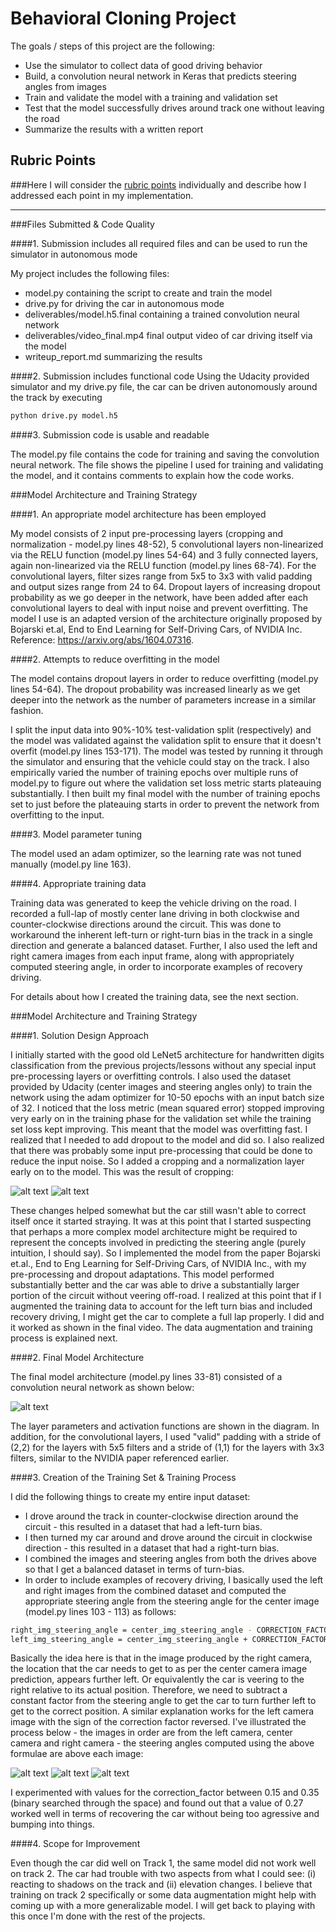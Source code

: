 # Behavioral Cloning Project

The goals / steps of this project are the following:
* Use the simulator to collect data of good driving behavior
* Build, a convolution neural network in Keras that predicts steering angles from images
* Train and validate the model with a training and validation set
* Test that the model successfully drives around track one without leaving the road
* Summarize the results with a written report

[//]: # (Image References)

[image1]: ./deliverables/writeup_images/p3-nn-model.png "Model Visualization"
[image2]: ./deliverables/writeup_images/before_crop.png "Before Cropping Input Image"
[image3]: ./deliverables/writeup_images/after_crop.png "After Cropping Input Image"
[image4]: ./deliverables/writeup_images/limage1.png "Left Camera Recovery Image"
[image5]: ./deliverables/writeup_images/cimage1.png "Normal Image"
[image6]: ./deliverables/writeup_images/rimage1.png "Right Camera Recovery Image"

## Rubric Points
###Here I will consider the [rubric points](https://review.udacity.com/#!/rubrics/432/view) individually and describe how I addressed each point in my implementation.  

---
###Files Submitted & Code Quality

####1. Submission includes all required files and can be used to run the simulator in autonomous mode

My project includes the following files:
* model.py containing the script to create and train the model
* drive.py for driving the car in autonomous mode
* deliverables/model.h5.final containing a trained convolution neural network 
* deliverables/video_final.mp4 final output video of car driving itself via the model
* writeup_report.md summarizing the results

####2. Submission includes functional code
Using the Udacity provided simulator and my drive.py file, the car can be driven autonomously around the track by executing 
```sh
python drive.py model.h5
```

####3. Submission code is usable and readable

The model.py file contains the code for training and saving the convolution neural network. The file shows the pipeline I used for training and validating the model, and it contains comments to explain how the code works.

###Model Architecture and Training Strategy

####1. An appropriate model architecture has been employed

My model consists of 2 input pre-processing layers (cropping and normalization - model.py lines 48-52), 5 convolutional layers non-linearized via the RELU function (model.py lines 54-64) and 3 fully connected layers, again non-linearized via the RELU function (model.py lines 68-74). For the convolutional layers, filter sizes range from 5x5 to 3x3 with valid padding and output sizes range from 24 to 64. Dropout layers of increasing dropout probability as we go deeper in the network, have been added after each convolutional layers to deal with input noise and prevent overfitting. The model I use is an adapted version of the architecture originally proposed by Bojarski et.al, End to End Learning for Self-Driving Cars, of NVIDIA Inc. Reference: https://arxiv.org/abs/1604.07316.  

####2. Attempts to reduce overfitting in the model

The model contains dropout layers in order to reduce overfitting (model.py lines 54-64). The dropout probability was increased linearly as we get deeper into the network as the number of parameters increase in a similar fashion.

I split the input data into 90%-10% test-validation split (respectively) and the model was validated against the validation split to ensure that it doesn't overfit (model.py lines 153-171). The model was tested by running it through the simulator and ensuring that the vehicle could stay on the track. I also empirically varied the number of training epochs over multiple runs of model.py to figure out where the validation set loss metric starts plateauing substantially. I then built my final model with the number of training epochs set to just before the plateauing starts in order to prevent the network from overfitting to the input.

####3. Model parameter tuning

The model used an adam optimizer, so the learning rate was not tuned manually (model.py line 163).

####4. Appropriate training data

Training data was generated to keep the vehicle driving on the road. I recorded a full-lap of mostly center lane driving in both clockwise and counter-clockwise directions around the circuit. This was done to workaround the inherent left-turn or right-turn bias in the track in a single direction and generate a balanced dataset. Further, I also used the left and right camera images from each input frame, along with appropriately computed steering angle, in order to incorporate examples of recovery driving.

For details about how I created the training data, see the next section. 

###Model Architecture and Training Strategy

####1. Solution Design Approach

I initially started with the good old LeNet5 architecture for handwritten digits classification from the previous projects/lessons without any special input pre-processing layers or overfitting controls. I also used the dataset provided by Udacity (center images and steering angles only) to train the network using the adam optimizer for 10-50 epochs with an input batch size of 32. I noticed that the loss metric (mean squared error) stopped improving very early on in the training phase for the validation set while the training set loss kept improving. This meant that the model was overfitting fast. I realized that I needed to add dropout to the model and did so. I also realized that there was probably some input pre-processing that could be done to reduce the input noise. So I added a cropping and a normalization layer early on to the model. This was the result of cropping:

![alt text][image2] ![alt text][image3]

These changes helped somewhat but the car still wasn't able to correct itself once it started straying. It was at this point that I started suspecting that perhaps a more complex model architecture might be required to represent the concepts involved in predicting the steering angle (purely intuition, I should say). So I implemented the model from the paper Bojarski et.al., End to Eng Learning for Self-Driving Cars, of NVIDIA Inc., with my pre-processing and dropout adaptations. This model performed substantially better and the car was able to drive a substantially larger portion of the circuit without veering off-road. I realized at this point that if I augmented the training data to account for the left turn bias and included recovery driving, I might get the car to complete a full lap properly. I did and it worked as shown in the final video. The data augmentation and training process is explained next.

####2. Final Model Architecture

The final model architecture (model.py lines 33-81) consisted of a convolution neural network as shown below:

![alt text][image1]

The layer parameters and activation functions are shown in the diagram. In addition, for the convolutional layers, I used "valid" padding with a stride of (2,2) for the layers with 5x5 filters and a stride of (1,1) for the layers with 3x3 filters, similar to the NVIDIA paper referenced earlier.

####3. Creation of the Training Set & Training Process

I did the following things to create my entire input dataset:

* I drove around the track in counter-clockwise direction around the circuit - this resulted in a dataset that had a left-turn bias.
* I then turned my car around and drove around the circuit in clockwise direction - this resulted in a dataset that had a right-turn bias.
* I combined the images and steering angles from both the drives above so that I get a balanced dataset in terms of turn-bias.
* In order to include examples of recovery driving, I basically used the left and right images from the combined dataset and computed the appropriate steering angle from the steering angle for the center image (model.py lines 103 - 113) as follows:

```sh
right_img_steering_angle = center_img_steering_angle - CORRECTION_FACTOR
left_img_steering_angle = center_img_steering_angle + CORRECTION_FACTOR
```

Basically the idea here is that in the image produced by the right camera, the location that the car needs to get to as per the center camera image prediction, appears further left. Or equivalently the car is veering to the right relative to its actual position. Therefore, we need to subtract a constant factor from the steering angle to get the car to turn further left to get to the correct position. A similar explanation works for the left camera image with the sign of the correction factor reversed. I've illustrated the process below - the images in order are from the left camera, center camera and right camera - the steering angles computed using the above formulae are above each image:

![alt text][image4] ![alt text][image5] ![alt text][image6]

I experimented with values for the correction_factor between 0.15 and 0.35 (binary searched through the space) and found out that a value of 0.27 worked well in terms of recovering the car without being too agressive and bumping into things.

####4. Scope for Improvement

Even though the car did well on Track 1, the same model did not work well on track 2. The car had trouble with two aspects from what I could see: (i) reacting to shadows on the track and (ii) elevation changes. I believe that training on track 2 specifically or some data augmentation might help with coming up with a more generalizable model. I will get back to playing with this once I'm done with the rest of the projects.
